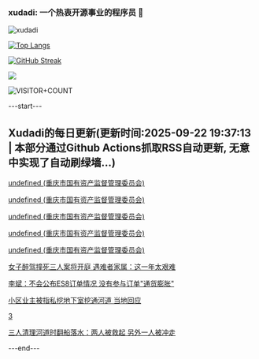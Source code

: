 ### xudadi: 一个热衷开源事业的程序员 👋

![xudadi](https://github-readme-stats-git-masterorgs-github-readme-stats-team.vercel.app/api?username=xudadi)

[![Top Langs](https://github-readme-stats.vercel.app/api/top-langs/?username=xudadi)](https://github.com/anuraghazra/github-readme-stats)

[![GitHub Streak](https://streak-stats.demolab.com?user=xudadi&locale=zh_Hans)](https://git.io/streak-stats)

![](https://raw.githubusercontent.com/xudadi/xudadi/main/assets/github-contribution-grid-snake.svg)

![VISITOR+COUNT](https://komarev.com/ghpvc/?username=xudadi&label=VISITOR+COUNT)


---start---

## Xudadi的每日更新(更新时间:2025-09-22 19:37:13 | 本部分通过Github Actions抓取RSS自动更新, 无意中实现了自动刷绿墙...)

[undefined (重庆市国有资产监督管理委员会)](https://dadilab.github.io/feeds/all.xml)

[undefined (重庆市国有资产监督管理委员会)](https://dadilab.github.io/feeds/all.xml)

[undefined (重庆市国有资产监督管理委员会)](https://dadilab.github.io/feeds/all.xml)

[undefined (重庆市国有资产监督管理委员会)](https://dadilab.github.io/feeds/all.xml)

[undefined (重庆市国有资产监督管理委员会)](https://dadilab.github.io/feeds/all.xml)

[女子醉驾撞死三人案将开庭 遇难者家属：这一年太艰难](https://m.163.com/news/article/KA2L0898053469LG.html)

[李斌：不会公布ES8订单情况 没有参与订单"通货膨胀"](https://m.163.com/news/article/KA2D4A2I051492T3.html)

[小区业主被指私挖地下室挖通河道 当地回应](https://m.163.com/news/article/KA2HD281051492T3.html)

[3](https://m.163.com/touch/news/sub/domestic)

[三人清理河道时翻船落水：两人被救起 另外一人被冲走](https://m.163.com/news/article/KA2JQAAT051492T3.html)

---end---
